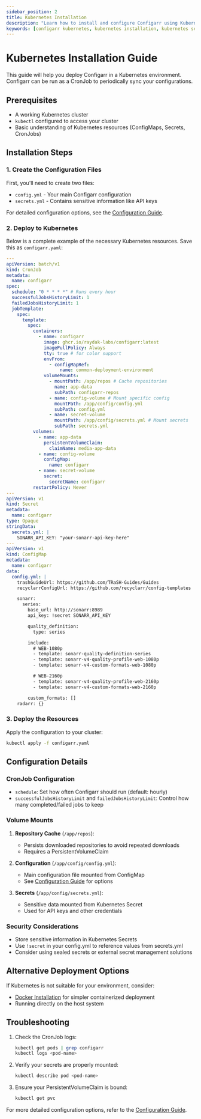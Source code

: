 ```yaml
---
sidebar_position: 2
title: Kubernetes Installation
description: "Learn how to install and configure Configarr using Kubernetes"
keywords: [configarr kubernetes, kubernetes installation, kubernetes setup, configarr configuration]
---
```


# Kubernetes Installation Guide

This guide will help you deploy Configarr in a Kubernetes environment. Configarr can be run as a CronJob to periodically sync your configurations.

## Prerequisites

- A working Kubernetes cluster
- `kubectl` configured to access your cluster
- Basic understanding of Kubernetes resources (ConfigMaps, Secrets, CronJobs)

## Installation Steps

### 1. Create the Configuration Files

First, you'll need to create two files:

- `config.yml` - Your main Configarr configuration
- `secrets.yml` - Contains sensitive information like API keys

For detailed configuration options, see the [Configuration Guide](../configuration/config-file.md).

### 2. Deploy to Kubernetes

Below is a complete example of the necessary Kubernetes resources. Save this as `configarr.yaml`:

```yaml title="configarr.yaml"
---
apiVersion: batch/v1
kind: CronJob
metadata:
  name: configarr
spec:
  schedule: "0 * * * *" # Runs every hour
  successfulJobsHistoryLimit: 1
  failedJobsHistoryLimit: 1
  jobTemplate:
    spec:
      template:
        spec:
          containers:
            - name: configarr
              image: ghcr.io/raydak-labs/configarr:latest
              imagePullPolicy: Always
              tty: true # for color support
              envFrom:
                - configMapRef:
                    name: common-deployment-environment
              volumeMounts:
                - mountPath: /app/repos # Cache repositories
                  name: app-data
                  subPath: configarr-repos
                - name: config-volume # Mount specific config
                  mountPath: /app/config/config.yml
                  subPath: config.yml
                - name: secret-volume
                  mountPath: /app/config/secrets.yml # Mount secrets
                  subPath: secrets.yml
          volumes:
            - name: app-data
              persistentVolumeClaim:
                claimName: media-app-data
            - name: config-volume
              configMap:
                name: configarr
            - name: secret-volume
              secret:
                secretName: configarr
          restartPolicy: Never
---
apiVersion: v1
kind: Secret
metadata:
  name: configarr
type: Opaque
stringData:
  secrets.yml: |
    SONARR_API_KEY: "your-sonarr-api-key-here"
---
apiVersion: v1
kind: ConfigMap
metadata:
  name: configarr
data:
  config.yml: |
    trashGuideUrl: https://github.com/TRaSH-Guides/Guides
    recyclarrConfigUrl: https://github.com/recyclarr/config-templates

    sonarr:
      series:
        base_url: http://sonarr:8989
        api_key: !secret SONARR_API_KEY

        quality_definition:
          type: series

        include:
          # WEB-1080p
          - template: sonarr-quality-definition-series
          - template: sonarr-v4-quality-profile-web-1080p
          - template: sonarr-v4-custom-formats-web-1080p

          # WEB-2160p
          - template: sonarr-v4-quality-profile-web-2160p
          - template: sonarr-v4-custom-formats-web-2160p

        custom_formats: []
    radarr: {}
```

### 3. Deploy the Resources

Apply the configuration to your cluster:

```bash title="shell"
kubectl apply -f configarr.yaml
```

## Configuration Details

### CronJob Configuration

- `schedule`: Set how often Configarr should run (default: hourly)
- `successfulJobsHistoryLimit` and `failedJobsHistoryLimit`: Control how many completed/failed jobs to keep

### Volume Mounts

1. **Repository Cache** (`/app/repos`):
   - Persists downloaded repositories to avoid repeated downloads
   - Requires a PersistentVolumeClaim

2. **Configuration** (`/app/config/config.yml`):
   - Main configuration file mounted from ConfigMap
   - See [Configuration Guide](../configuration/config-file.md) for options

3. **Secrets** (`/app/config/secrets.yml`):
   - Sensitive data mounted from Kubernetes Secret
   - Used for API keys and other credentials

### Security Considerations

- Store sensitive information in Kubernetes Secrets
- Use `!secret` in your config.yml to reference values from secrets.yml
- Consider using sealed secrets or external secret management solutions

## Alternative Deployment Options

If Kubernetes is not suitable for your environment, consider:

- [Docker Installation](docker.md) for simpler containerized deployment
- Running directly on the host system

## Troubleshooting

1. Check the CronJob logs:

   ```bash
   kubectl get pods | grep configarr
   kubectl logs <pod-name>
   ```

2. Verify your secrets are properly mounted:

   ```bash
   kubectl describe pod <pod-name>
   ```

3. Ensure your PersistentVolumeClaim is bound:
   ```bash
   kubectl get pvc
   ```

For more detailed configuration options, refer to the [Configuration Guide](../configuration/config-file.md).
